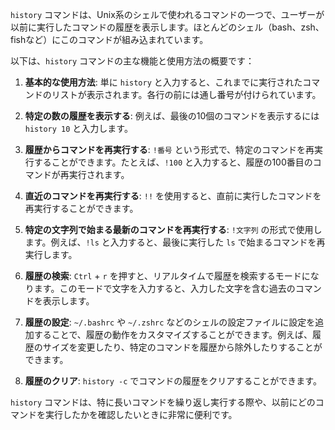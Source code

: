 `history` コマンドは、Unix系のシェルで使われるコマンドの一つで、ユーザーが以前に実行したコマンドの履歴を表示します。ほとんどのシェル（bash、zsh、fishなど）にこのコマンドが組み込まれています。

以下は、`history` コマンドの主な機能と使用方法の概要です：

1. **基本的な使用方法**:
   単に `history` と入力すると、これまでに実行されたコマンドのリストが表示されます。各行の前には通し番号が付けられています。

2. **特定の数の履歴を表示する**:
   例えば、最後の10個のコマンドを表示するには `history 10` と入力します。

3. **履歴からコマンドを再実行する**:
   `!番号` という形式で、特定のコマンドを再実行することができます。たとえば、`!100` と入力すると、履歴の100番目のコマンドが再実行されます。

4. **直近のコマンドを再実行する**:
   `!!` を使用すると、直前に実行したコマンドを再実行することができます。

5. **特定の文字列で始まる最新のコマンドを再実行する**:
   `!文字列` の形式で使用します。例えば、`!ls` と入力すると、最後に実行した `ls` で始まるコマンドを再実行します。

6. **履歴の検索**:
   `Ctrl` + `r` を押すと、リアルタイムで履歴を検索するモードになります。このモードで文字を入力すると、入力した文字を含む過去のコマンドを表示します。

7. **履歴の設定**:
   `~/.bashrc` や `~/.zshrc` などのシェルの設定ファイルに設定を追加することで、履歴の動作をカスタマイズすることができます。例えば、履歴のサイズを変更したり、特定のコマンドを履歴から除外したりすることができます。

8. **履歴のクリア**:
   `history -c` でコマンドの履歴をクリアすることができます。

`history` コマンドは、特に長いコマンドを繰り返し実行する際や、以前にどのコマンドを実行したかを確認したいときに非常に便利です。